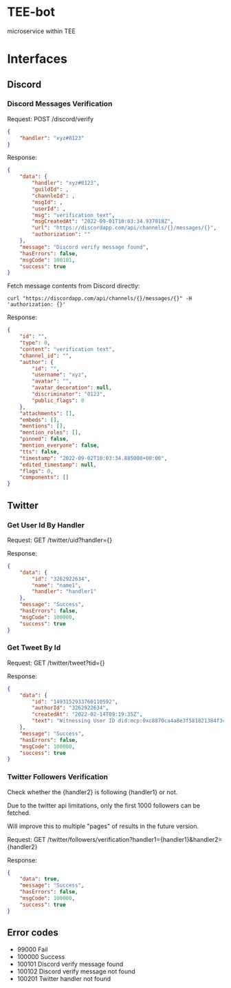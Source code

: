 # TEE-bot
microservice within TEE

# Interfaces

## Discord

### Discord Messages Verification
Request: POST /discord/verify
```json
{
	"handler": "xyz#0123"
}
```

Response: 
```json
{
    "data": {
        "handler": "xyz#0123",
        "guildId": ,
        "channleId": ,
        "msgId": ,
        "userId": ,
        "msg": "verification text",
        "msgCreatedAt": "2022-09-01T10:03:34.937018Z",
        "url": "https://discordapp.com/api/channels/{}/messages/{}",
        "authorization": ""
    },
    "message": "Discord verify message found",
    "hasErrors": false,
    "msgCode": 100101,
    "success": true
}
```
Fetch message contents from Discord directly:
```
curl "https://discordapp.com/api/channels/{}/messages/{}" -H 'authorization: {}'
```
Response: 
```json
{
	"id": "",
	"type": 0,
	"content": "verification text",
	"channel_id": "",
	"author": {
		"id": "",
		"username": "xyz",
		"avatar": "",
		"avatar_decoration": null,
		"discriminator": "0123",
		"public_flags": 0
	},
	"attachments": [],
	"embeds": [],
	"mentions": [],
	"mention_roles": [],
	"pinned": false,
	"mention_everyone": false,
	"tts": false,
	"timestamp": "2022-09-02T10:03:34.885000+00:00",
	"edited_timestamp": null,
	"flags": 0,
	"components": []
}
```

## Twitter

### Get User Id By Handler
Request: GET /twitter/uid?handler={}

Response: 
```json
{
	"data": {
		"id": "3262922634",
		"name": "name1",
		"handler": "handler1"
	},
	"message": "Success",
	"hasErrors": false,
	"msgCode": 100000,
	"success": true
}
```

### Get Tweet By Id
Request: GET /twitter/tweet?tid={}

Response: 
```json
{
	"data": {
		"id": "1493152933760110592",
		"authorId": "3262922634",
		"createdAt": "2022-02-14T09:19:35Z",
		"text": "Witnessing User ID did:mcp:0xc8870ca4a8e3f581821384f3c927a9494a661b35:evm proving its ownership for Twitter account on https://t.co/JZhtEIXif8, challenge code is: 8ca03b4015155c8be26ba49dc8d2db54."
	},
	"message": "Success",
	"hasErrors": false,
	"msgCode": 100000,
	"success": true
}
```

### Twitter Followers Verification
Check whether the {handler2} is following {handler1} or not.

Due to the twitter api limitations, only the first 1000 followers can be fetched. 

Will improve this to multiple "pages" of results in the future version.

Request: GET /twitter/followers/verification?handler1={handler1}&handler2={handler2}

Response: 
```json
{
	"data": true,
	"message": "Success",
	"hasErrors": false,
	"msgCode": 100000,
	"success": true
}
```

## Error codes
-  99000  Fail
- 100000 Success
- 100101 Discord verify message found
- 100102 Discord verify message not found
- 100201 Twitter handler not found